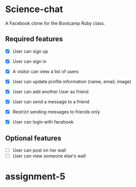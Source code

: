 # Science-chat

A Facebook clone for the Bootcamp Ruby class.


## Required features

- [x] User can sign up
- [x] User can sign in
- [x] A visitor can view a list of users
- [X] User can update profile information (name, email, image)
- [X] User can add another User as friend
- [X] User can send a message to a friend
- [X] Restrict sending messages to friends only
- [X] User can login with facebook


## Optional features

- [ ] User can post on her wall
- [ ] User can view someone else's wall
# assignment-5
